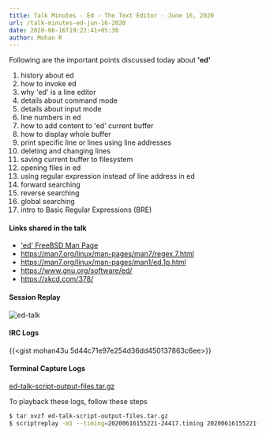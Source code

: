 ```yaml
---
title: Talk Minutes - Ed - The Text Editor - June 16, 2020
url: /talk-minutes-ed-jun-16-2020
date: 2020-06-16T19:22:41+05:30
author: Mohan R
---
```


Following are the important points discussed today about **'ed'**

1. history about ed
2. how to invoke ed
3. why 'ed' is a line editor
4. details about command mode
5. details about input mode
6. line numbers in ed
7. how to add content to 'ed' current buffer
8. how to display whole buffer
9. print specific line or lines using line addresses
10. deleting and changing lines
11. saving current buffer to filesystem
12. opening files in ed
13. using regular expression instead of line address in ed
14. forward searching
15. reverse searching
16. global searching
17. intro to Basic Regular Expressions (BRE)

#### Links shared in the talk

* ['ed' FreeBSD Man Page](https://www.freebsd.org/cgi/man.cgi?query=ed&apropos=0&sektion=0&manpath=FreeBSD+12.1-RELEASE&arch=default&format=html)
* https://man7.org/linux/man-pages/man7/regex.7.html
* https://man7.org/linux/man-pages/man1/ed.1p.html
* https://www.gnu.org/software/ed/
* https://xkcd.com/378/


#### Session Replay

![ed-talk](/images/ed-talk.gif)

#### IRC Logs

{{<gist mohan43u 5d44c71e97e254d36dd450137863c6ee>}}

#### Terminal Capture Logs

[ed-talk-script-output-files.tar.gz](/record/ed-talk-script-output-files.tar.gz)

To playback these logs, follow these steps

```bash
$ tar xvzf ed-talk-script-output-files.tar.gz
$ scriptreplay -m1 --timing=20200616155221-24417.timing 20200616155221-24417.typescript
```
